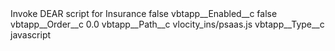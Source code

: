 <?xml version="1.0" encoding="UTF-8"?>
<CustomMetadata xmlns="http://soap.sforce.com/2006/04/metadata" xmlns:xsi="http://www.w3.org/2001/XMLSchema-instance" xmlns:xsd="http://www.w3.org/2001/XMLSchema">
    <label>Invoke DEAR script for Insurance</label>
    <protected>false</protected>
    <values>
        <field>vbtapp__Enabled__c</field>
        <value xsi:type="xsd:boolean">false</value>
    </values>
    <values>
        <field>vbtapp__Order__c</field>
        <value xsi:type="xsd:double">0.0</value>
    </values>
    <values>
        <field>vbtapp__Path__c</field>
        <value xsi:type="xsd:string">vlocity_ins/psaas.js</value>
    </values>
    <values>
        <field>vbtapp__Type__c</field>
        <value xsi:type="xsd:string">javascript</value>
    </values>
</CustomMetadata>
